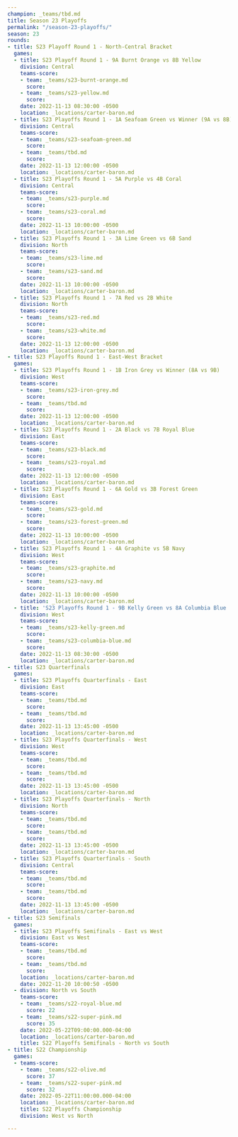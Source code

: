 ```yaml
---
champion: _teams/tbd.md
title: Season 23 Playoffs
permalink: "/season-23-playoffs/"
season: 23
rounds:
- title: S23 Playoff Round 1 - North-Central Bracket
  games:
  - title: S23 Playoff Round 1 - 9A Burnt Orange vs 8B Yellow
    division: Central
    teams-score:
    - team: _teams/s23-burnt-orange.md
      score: 
    - team: _teams/s23-yellow.md
      score: 
    date: 2022-11-13 08:30:00 -0500
    location: _locations/carter-baron.md
  - title: S23 Playoffs Round 1 - 1A Seafoam Green vs Winner (9A vs 8B)
    division: Central
    teams-score:
    - team: _teams/s23-seafoam-green.md
      score: 
    - team: _teams/tbd.md
      score: 
    date: 2022-11-13 12:00:00 -0500
    location: _locations/carter-baron.md
  - title: S23 Playoffs Round 1 - 5A Purple vs 4B Coral
    division: Central
    teams-score:
    - team: _teams/s23-purple.md
      score: 
    - team: _teams/s23-coral.md
      score: 
    date: 2022-11-13 10:00:00 -0500
    location: _locations/carter-baron.md
  - title: S23 Playoffs Round 1 - 3A Lime Green vs 6B Sand
    division: North
    teams-score:
    - team: _teams/s23-lime.md
      score: 
    - team: _teams/s23-sand.md
      score: 
    date: 2022-11-13 10:00:00 -0500
    location: _locations/carter-baron.md
  - title: S23 Playoffs Round 1 - 7A Red vs 2B White
    division: North
    teams-score:
    - team: _teams/s23-red.md
      score: 
    - team: _teams/s23-white.md
      score: 
    date: 2022-11-13 12:00:00 -0500
    location: _locations/carter-baron.md
- title: S23 Playoffs Round 1 - East-West Bracket
  games:
  - title: S23 Playoffs Round 1 - 1B Iron Grey vs Winner (8A vs 9B)
    division: West
    teams-score:
    - team: _teams/s23-iron-grey.md
      score: 
    - team: _teams/tbd.md
      score: 
    date: 2022-11-13 12:00:00 -0500
    location: _locations/carter-baron.md
  - title: S23 Playoffs Round 1 - 2A Black vs 7B Royal Blue
    division: East
    teams-score:
    - team: _teams/s23-black.md
      score: 
    - team: _teams/s23-royal.md
      score: 
    date: 2022-11-13 12:00:00 -0500
    location: _locations/carter-baron.md
  - title: S23 Playoffs Round 1 - 6A Gold vs 3B Forest Green
    division: East
    teams-score:
    - team: _teams/s23-gold.md
      score: 
    - team: _teams/s23-forest-green.md
      score: 
    date: 2022-11-13 10:00:00 -0500
    location: _locations/carter-baron.md
  - title: S23 Playoffs Round 1 - 4A Graphite vs 5B Navy
    division: West
    teams-score:
    - team: _teams/s23-graphite.md
      score: 
    - team: _teams/s23-navy.md
      score: 
    date: 2022-11-13 10:00:00 -0500
    location: _locations/carter-baron.md
  - title: 'S23 Playoffs Round 1 - 9B Kelly Green vs 8A Columbia Blue '
    division: West
    teams-score:
    - team: _teams/s23-kelly-green.md
      score: 
    - team: _teams/s23-columbia-blue.md
      score: 
    date: 2022-11-13 08:30:00 -0500
    location: _locations/carter-baron.md
- title: S23 Quarterfinals
  games:
  - title: S23 Playoffs Quarterfinals - East
    division: East
    teams-score:
    - team: _teams/tbd.md
      score: 
    - team: _teams/tbd.md
      score: 
    date: 2022-11-13 13:45:00 -0500
    location: _locations/carter-baron.md
  - title: S23 Playoffs Quarterfinals - West
    division: West
    teams-score:
    - team: _teams/tbd.md
      score: 
    - team: _teams/tbd.md
      score: 
    date: 2022-11-13 13:45:00 -0500
    location: _locations/carter-baron.md
  - title: S23 Playoffs Quarterfinals - North
    division: North
    teams-score:
    - team: _teams/tbd.md
      score: 
    - team: _teams/tbd.md
      score: 
    date: 2022-11-13 13:45:00 -0500
    location: _locations/carter-baron.md
  - title: S23 Playoffs Quarterfinals - South
    division: Central
    teams-score:
    - team: _teams/tbd.md
      score: 
    - team: _teams/tbd.md
      score: 
    date: 2022-11-13 13:45:00 -0500
    location: _locations/carter-baron.md
- title: S23 Semifinals
  games:
  - title: S23 Playoffs Semifinals - East vs West
    division: East vs West
    teams-score:
    - team: _teams/tbd.md
      score: 
    - team: _teams/tbd.md
      score: 
    location: _locations/carter-baron.md
    date: 2022-11-20 10:00:50 -0500
  - division: North vs South
    teams-score:
    - team: _teams/s22-royal-blue.md
      score: 22
    - team: _teams/s22-super-pink.md
      score: 35
    date: 2022-05-22T09:00:00.000-04:00
    location: _locations/carter-baron.md
    title: S22 Playoffs Semifinals - North vs South
- title: S22 Championship
  games:
  - teams-score:
    - team: _teams/s22-olive.md
      score: 37
    - team: _teams/s22-super-pink.md
      score: 32
    date: 2022-05-22T11:00:00.000-04:00
    location: _locations/carter-baron.md
    title: S22 Playoffs Championship
    division: West vs North

---
```

